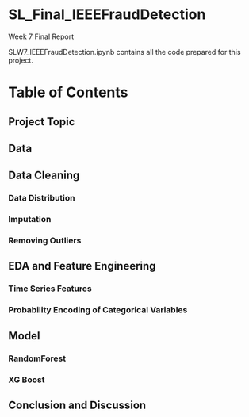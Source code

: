 # SL_Final_IEEEFraudDetection
Week 7 Final Report

SLW7_IEEEFraudDetection.ipynb contains all the code prepared for this project.

# Table of Contents
## Project Topic
## Data
## Data Cleaning
### Data Distribution
### Imputation
### Removing Outliers
## EDA and Feature Engineering
### Time Series Features
### Probability Encoding of Categorical Variables
## Model
### RandomForest
### XG Boost
## Conclusion and Discussion

